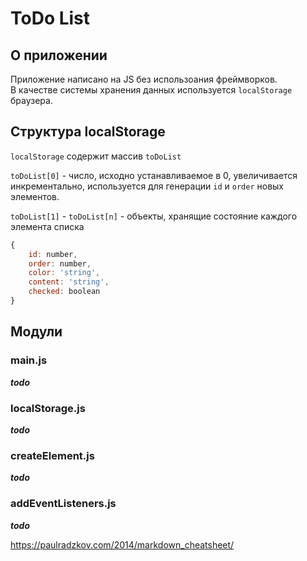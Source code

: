 # ToDo List

## О приложении

Приложение написано на JS без использоания фреймворков.  
В качестве системы хранения данных используется `localStorage` браузера.

## Структура localStorage

`localStorage` содержит массив `toDoList`

`toDoList[0]` - число, исходно устанавливаемое в 0, увеличивается инкрементально, используется для генерации `id` и `order` новых элементов.

`toDoList[1]` - `toDoList[n]` - объекты, хранящие состояние каждого элемента списка  
```JavaScript
{
    id: number,
    order: number,
    color: 'string',
    content: 'string',
    checked: boolean
}
```

## Модули

### main.js

***todo***

### localStorage.js

***todo***

### createElement.js

***todo***

### addEventListeners.js

***todo***

https://paulradzkov.com/2014/markdown_cheatsheet/